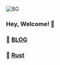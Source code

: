 ![BG](https://s1.ax1x.com/2020/07/20/Uh5XSx.jpg)

### Hey, Welcome! 👋

### 💬 [BLOG](http://www.taohan.xyz)

### 🌱 [Rust](https://www.rust-lang.org/)

<!--
**DreamSaddle/DreamSaddle** is a ✨ _special_ ✨ repository because its `README.md` (this file) appears on your GitHub profile.

Here are some ideas to get you started:

- 🔭 I’m currently working on ...
- 🌱 I’m currently learning ...
- 👯 I’m looking to collaborate on ...
- 🤔 I’m looking for help with ...
- 💬 Ask me about ...
- 📫 How to reach me: ...
- 😄 Pronouns: ...
- ⚡ Fun fact: ...
-->